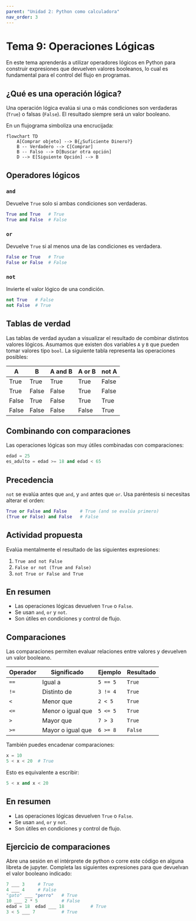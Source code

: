 ```yaml
---
parent: "Unidad 2: Python como calculadora"
nav_order: 3
---
```


# Tema 9: Operaciones Lógicas

En este tema aprenderás a utilizar operadores lógicos en Python para construir expresiones que devuelven valores booleanos, lo cual es fundamental para el control del flujo en programas.

## ¿Qué es una operación lógica?

Una operación lógica evalúa si una o más condiciones son verdaderas (`True`) o falsas (`False`). El resultado siempre será un valor booleano.

En un flujograma simboliza una encrucijada:

```{mermaid}
flowchart TD
    A[Comprar objeto] --> B{¿Suficiente Dinero?}
    B -- Verdadero --> C[Comprar]
    B -- Falso --> D[Buscar otra opción]
	D --> E[Siguiente Opción] --> B
```

## Operadores lógicos

### `and`

Devuelve `True` solo si ambas condiciones son verdaderas.

```python
True and True   # True
True and False  # False
```

### `or`

Devuelve `True` si al menos una de las condiciones es verdadera.

```python
False or True   # True
False or False  # False
```

### `not`

Invierte el valor lógico de una condición.

```python
not True   # False
not False  # True
```

## Tablas de verdad

Las tablas de verdad ayudan a visualizar el resultado de combinar distintos valores lógicos. Asumamos que existen dos variables `A` y `B` que pueden tomar valores tipo `bool`. La siguiente tabla representa las operaciones posibles:

| A     | B     | A and B | A or B | not A |
|-------|-------|---------|--------|--------|
| True  | True  | True    | True   | False  |
| True  | False | False   | True   | False  |
| False | True  | False   | True   | True   |
| False | False | False   | False  | True   |


## Combinando con comparaciones

Las operaciones lógicas son muy útiles combinadas con comparaciones:

```python
edad = 25
es_adulto = edad >= 18 and edad < 65
```

## Precedencia

`not` se evalúa antes que `and`, y `and` antes que `or`. Usa paréntesis si necesitas alterar el orden:

```python
True or False and False     # True (and se evalúa primero)
(True or False) and False   # False
```

## Actividad propuesta

Evalúa mentalmente el resultado de las siguientes expresiones:

1. `True and not False`
2. `False or not (True and False)`
3. `not True or False and True`

## En resumen

- Las operaciones lógicas devuelven `True` o `False`.
- Se usan `and`, `or` y `not`.
- Son útiles en condiciones y control de flujo.


## Comparaciones

Las comparaciones permiten evaluar relaciones entre valores y devuelven un valor booleano.

| Operador | Significado            | Ejemplo         | Resultado |
|----------|------------------------|------------------|-----------|
| `==`     | Igual a                | `5 == 5`         | `True`    |
| `!=`     | Distinto de            | `3 != 4`         | `True`    |
| `<`      | Menor que              | `2 < 5`          | `True`    |
| `<=`     | Menor o igual que      | `5 <= 5`         | `True`    |
| `>`      | Mayor que              | `7 > 3`          | `True`    |
| `>=`     | Mayor o igual que      | `6 >= 8`         | `False`   |

También puedes encadenar comparaciones:

```python
x = 10
5 < x < 20  # True
```

Esto es equivalente a escribir:

```python
5 < x and x < 20
```

## En resumen

- Las operaciones lógicas devuelven `True` o `False`.
- Se usan `and`, `or` y `not`.
- Son útiles en condiciones y control de flujo.

## Ejercicio de comparaciones

Abre una sesión en el intérprete de python o corre este código en alguna libreta de jupyter.
Completa las siguientes expresiones para que devuelvan el valor booleano indicado:

```python
7 ___ 3     # True
4 ___ 4     # False
"gato" ___ "perro"   # True
10 ___ 2 * 5         # False
edad = 18  edad ___ 18          # True
3 < 5 ___ 7          # True
```
